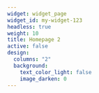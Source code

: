 ```yaml
---
widget: widget_page
widget_id: my-widget-123
headless: true
weight: 10
title: Homepage 2
active: false
design:
  columns: "2"
  background:
    text_color_light: false
    image_darken: 0
---
```

